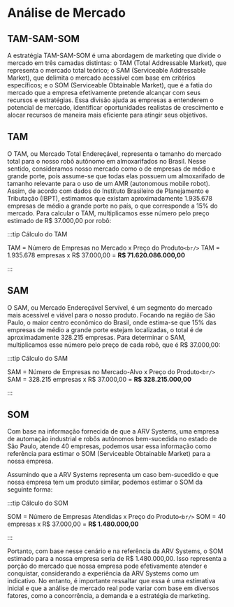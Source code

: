 # Análise de Mercado

## TAM-SAM-SOM

A estratégia TAM-SAM-SOM é uma abordagem de marketing que divide o mercado em três camadas distintas: o TAM (Total Addressable Market), que representa o mercado total teórico; o SAM (Serviceable Addressable Market), que delimita o mercado acessível com base em critérios específicos; e o SOM (Serviceable Obtainable Market), que é a fatia do mercado que a empresa efetivamente pretende alcançar com seus recursos e estratégias. Essa divisão ajuda as empresas a entenderem o potencial de mercado, identificar oportunidades realistas de crescimento e alocar recursos de maneira mais eficiente para atingir seus objetivos.

## TAM

O TAM, ou Mercado Total Endereçável, representa o tamanho do mercado total para o nosso robô autônomo em almoxarifados no Brasil. Nesse sentido, consideramos nosso mercado como o de empresas de médio e grande porte, pois assume-se que todas elas possuem um almoxarifado de tamanho relevante para o uso de um AMR (autonomous mobile robot). Assim, de acordo com dados do Instituto Brasileiro de Planejamento e Tributação (IBPT), estimamos que existam aproximadamente 1.935.678 empresas de médio a grande porte no país, o que corresponde a 15% do mercado. Para calcular o TAM, multiplicamos esse número pelo preço estimado de R$ 37.000,00 por robô:

:::tip Cálculo do TAM

TAM = Número de Empresas no Mercado x Preço do Produto`<br/>`
TAM = 1.935.678 empresas x R$ 37.000,00 = **R$ 71.620.086.000,00**

:::

## SAM

O SAM, ou Mercado Endereçável Servível, é um segmento do mercado mais acessível e viável para o nosso produto. Focando na região de São Paulo, o maior centro econômico do Brasil, onde estima-se que 15% das empresas de médio a grande porte estejam localizadas, o total é de aproximadamente 328.215 empresas. Para determinar o SAM, multiplicamos esse número pelo preço de cada robô, que é R$ 37.000,00:

:::tip Cálculo do SAM

SAM = Número de Empresas no Mercado-Alvo x Preço do Produto`<br/>`
SAM = 328.215 empresas x R$ 37.000,00 = **R$ 328.215.000,00**

:::

## SOM

Com base na informação fornecida de que a ARV Systems, uma empresa de automação industrial e robôs autônomos bem-sucedida no estado de São Paulo, atende 40 empresas, podemos usar essa informação como referência para estimar o SOM (Serviceable Obtainable Market) para a nossa empresa.

Assumindo que a ARV Systems representa um caso bem-sucedido e que nossa empresa tem um produto similar, podemos estimar o SOM da seguinte forma:

:::tip Cálculo do SOM

SOM = Número de Empresas Atendidas x Preço do Produto`<br/>`
SOM = 40 empresas x R$ 37.000,00 = **R$ 1.480.000,00**

:::

Portanto, com base nesse cenário e na referência da ARV Systems, o SOM estimado para a nossa empresa seria de R$ 1.480.000,00. Isso representa a porção do mercado que nossa empresa pode efetivamente atender e conquistar, considerando a experiência da ARV Systems como um indicativo. No entanto, é importante ressaltar que essa é uma estimativa inicial e que a análise de mercado real pode variar com base em diversos fatores, como a concorrência, a demanda e a estratégia de marketing.
